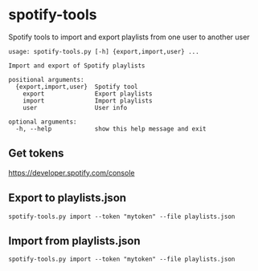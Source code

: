 # spotify-tools
Spotify tools to import and export playlists from one user to another user

```
usage: spotify-tools.py [-h] {export,import,user} ...

Import and export of Spotify playlists

positional arguments:
  {export,import,user}  Spotify tool
    export              Export playlists
    import              Import playlists
    user                User info

optional arguments:
  -h, --help            show this help message and exit
```
## Get tokens
https://developer.spotify.com/console

## Export to playlists.json
```
spotify-tools.py import --token "mytoken" --file playlists.json
```


## Import from playlists.json
```
spotify-tools.py import --token "mytoken" --file playlists.json
```

